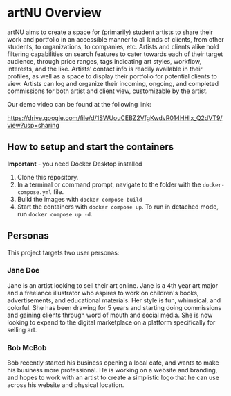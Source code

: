 # artNU Overview

artNU aims to create a space for (primarily) student artists to share their work and portfolio in an accessible manner to all kinds of clients, from other students, to organizations, to companies, etc. Artists and clients alike hold filtering capabilities on search features to cater towards each of their target audience, through price ranges, tags indicating art styles, workflow, interests, and the like. Artists’ contact info is readily available in their profiles, as well as a space to display their portfolio for potential clients to view. Artists can log and organize their incoming, ongoing, and completed commissions for both artist and client view, customizable by the artist.

Our demo video can be found at the following link:

https://drive.google.com/file/d/1SWUouCEBZ2VfgKwdvR014HHIx_Q2dVT9/view?usp=sharing

## How to setup and start the containers
**Important** - you need Docker Desktop installed

1. Clone this repository.  
1. In a terminal or command prompt, navigate to the folder with the `docker-compose.yml` file.  
1. Build the images with `docker compose build`
1. Start the containers with `docker compose up`.  To run in detached mode, run `docker compose up -d`. 

## Personas

This project targets two user personas: 

### Jane Doe
Jane is an artist looking to sell their art online. Jane is a 4th year art major and a freelance illustrator who aspires to work on children's books, advertisements, and educational materials. Her style is fun, whimsical, and colorful. She has been drawing for 5 years and starting doing commissions and gaining clients through word of mouth and social media. She is now looking to expand to the digital marketplace on a platform specifically for selling art. 

### Bob McBob

Bob recently started his business opening a local cafe, and wants to make his business more professional. He is working on a website and branding, and hopes to work with an artist to create a simplistic logo that he can use across his website and physical location.



